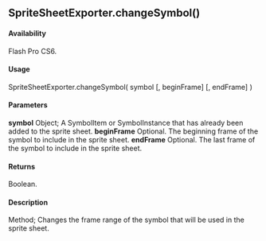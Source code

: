 ## SpriteSheetExporter.changeSymbol()

#### Availability

Flash Pro CS6.

#### Usage

SpriteSheetExporter.changeSymbol( symbol [, beginFrame] [, endFrame] )

#### Parameters

**symbol** Object; A SymbolItem or SymbolInstance that has already been added to the sprite sheet. **beginFrame** Optional. The beginning frame of the symbol to include in the sprite sheet. **endFrame** Optional. The last frame of the symbol to include in the sprite sheet.

#### Returns

Boolean.

#### Description

Method; Changes the frame range of the symbol that will be used in the sprite sheet.

